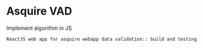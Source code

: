 # Asquire VAD

Implement algorithm in JS

```
ReactJS web app for asquire webapp data validation:: build and testing
```
